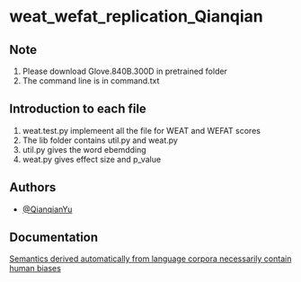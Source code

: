# weat_wefat_replication_Qianqian
## Note
1. Please download Glove.840B.300D in pretrained folder
2. The command line is in command.txt

## Introduction to each file
1. weat.test.py implemeent all the file for WEAT and WEFAT scores
2. The lib folder contains util.py and weat.py
3. util.py gives the word ebemdding
4. weat.py gives effect size and p_value



## Authors

- [@QianqianYu](https://github.com/QianqianYu7382)

## Documentation

[Semantics derived automatically from language corpora necessarily contain human biases](https://arxiv.org/abs/1608.07187v2)
